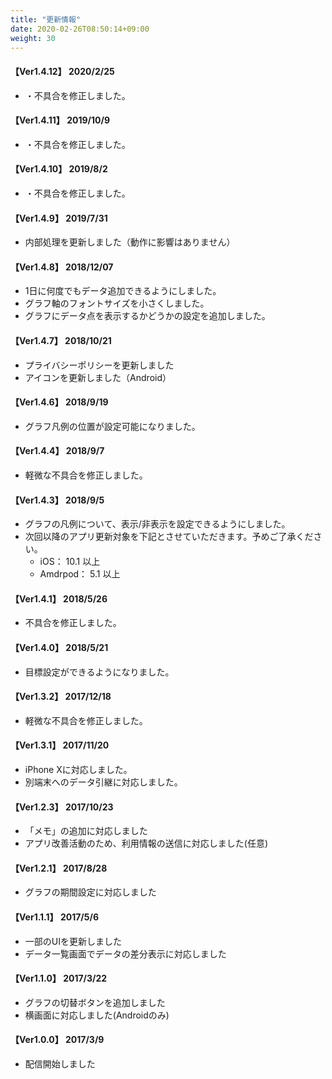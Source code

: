 ```yaml
---
title: "更新情報"
date: 2020-02-26T08:50:14+09:00
weight: 30
---
```


#### 【Ver1.4.12】 2020/2/25

* ・不具合を修正しました。

#### 【Ver1.4.11】 2019/10/9

* ・不具合を修正しました。

#### 【Ver1.4.10】 2019/8/2

* ・不具合を修正しました。

#### 【Ver1.4.9】 2019/7/31

* 内部処理を更新しました（動作に影響はありません）

#### 【Ver1.4.8】 2018/12/07

* 1日に何度でもデータ追加できるようにしました。
* グラフ軸のフォントサイズを小さくしました。
* グラフにデータ点を表示するかどうかの設定を追加しました。

#### 【Ver1.4.7】 2018/10/21

* プライバシーポリシーを更新しました
* アイコンを更新しました（Android）

#### 【Ver1.4.6】 2018/9/19

* グラフ凡例の位置が設定可能になりました。

#### 【Ver1.4.4】 2018/9/7

* 軽微な不具合を修正しました。

#### 【Ver1.4.3】 2018/9/5

* グラフの凡例について、表示/非表示を設定できるようにしました。
* 次回以降のアプリ更新対象を下記とさせていただきます。予めご了承ください。
  * iOS： 10.1 以上
  * Amdrpod： 5.1 以上


#### 【Ver1.4.1】 2018/5/26

* 不具合を修正しました。

#### 【Ver1.4.0】 2018/5/21

* 目標設定ができるようになりました。

#### 【Ver1.3.2】 2017/12/18

* 軽微な不具合を修正しました。

#### 【Ver1.3.1】 2017/11/20

* iPhone Xに対応しました。
* 別端末へのデータ引継に対応しました。

#### 【Ver1.2.3】 2017/10/23

* 「メモ」の追加に対応しました
* アプリ改善活動のため、利用情報の送信に対応しました(任意)

#### 【Ver1.2.1】 2017/8/28

* グラフの期間設定に対応しました

#### 【Ver1.1.1】 2017/5/6

* 一部のUIを更新しました
* データ一覧画面でデータの差分表示に対応しました

#### 【Ver1.1.0】 2017/3/22

* グラフの切替ボタンを追加しました
* 横画面に対応しました(Androidのみ)

#### 【Ver1.0.0】 2017/3/9

* 配信開始しました
